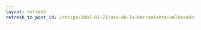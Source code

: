 ```yaml
---
layout: refresh
refresh_to_post_id: /recipe/2007-01-21/uso-de-la-herramienta-xmlbasedsrs.html
---
```

